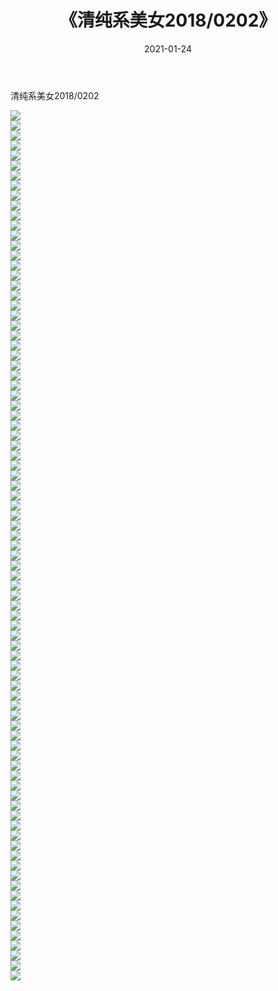 ﻿---
layout: post
title:  《清纯系美女2018/0202》
date:   2021-01-24
img: http://img.660000.xyz/Sharelink/清纯系美女/2018/0202/000.jpg
categories: [美女, 清纯, 唯美]
---

清纯系美女2018/0202

 ![](http://img.660000.xyz/Sharelink/清纯系美女/2018/0202/001.jpg) <br>![](http://img.660000.xyz/Sharelink/清纯系美女/2018/0202/002.jpg) <br>![](http://img.660000.xyz/Sharelink/清纯系美女/2018/0202/003.jpg) <br>![](http://img.660000.xyz/Sharelink/清纯系美女/2018/0202/004.jpg) <br>![](http://img.660000.xyz/Sharelink/清纯系美女/2018/0202/005.jpg) <br>![](http://img.660000.xyz/Sharelink/清纯系美女/2018/0202/006.jpg) <br>![](http://img.660000.xyz/Sharelink/清纯系美女/2018/0202/007.jpg) <br>![](http://img.660000.xyz/Sharelink/清纯系美女/2018/0202/008.jpg) <br>![](http://img.660000.xyz/Sharelink/清纯系美女/2018/0202/009.jpg) <br>![](http://img.660000.xyz/Sharelink/清纯系美女/2018/0202/010.jpg) <br>![](http://img.660000.xyz/Sharelink/清纯系美女/2018/0202/011.jpg) <br>![](http://img.660000.xyz/Sharelink/清纯系美女/2018/0202/012.jpg) <br>![](http://img.660000.xyz/Sharelink/清纯系美女/2018/0202/013.jpg) <br>![](http://img.660000.xyz/Sharelink/清纯系美女/2018/0202/014.jpg) <br>![](http://img.660000.xyz/Sharelink/清纯系美女/2018/0202/015.jpg) <br>![](http://img.660000.xyz/Sharelink/清纯系美女/2018/0202/016.jpg) <br>![](http://img.660000.xyz/Sharelink/清纯系美女/2018/0202/017.jpg) <br>![](http://img.660000.xyz/Sharelink/清纯系美女/2018/0202/018.jpg) <br>![](http://img.660000.xyz/Sharelink/清纯系美女/2018/0202/019.jpg) <br>![](http://img.660000.xyz/Sharelink/清纯系美女/2018/0202/020.jpg) <br>![](http://img.660000.xyz/Sharelink/清纯系美女/2018/0202/021.jpg) <br>![](http://img.660000.xyz/Sharelink/清纯系美女/2018/0202/022.jpg) <br>![](http://img.660000.xyz/Sharelink/清纯系美女/2018/0202/023.jpg) <br>![](http://img.660000.xyz/Sharelink/清纯系美女/2018/0202/024.jpg) <br>![](http://img.660000.xyz/Sharelink/清纯系美女/2018/0202/025.jpg) <br>![](http://img.660000.xyz/Sharelink/清纯系美女/2018/0202/026.jpg) <br>![](http://img.660000.xyz/Sharelink/清纯系美女/2018/0202/027.jpg) <br>![](http://img.660000.xyz/Sharelink/清纯系美女/2018/0202/028.jpg) <br>![](http://img.660000.xyz/Sharelink/清纯系美女/2018/0202/029.jpg) <br>![](http://img.660000.xyz/Sharelink/清纯系美女/2018/0202/030.jpg) <br>![](http://img.660000.xyz/Sharelink/清纯系美女/2018/0202/031.jpg) <br>![](http://img.660000.xyz/Sharelink/清纯系美女/2018/0202/032.jpg) <br>![](http://img.660000.xyz/Sharelink/清纯系美女/2018/0202/033.jpg) <br>![](http://img.660000.xyz/Sharelink/清纯系美女/2018/0202/034.jpg) <br>![](http://img.660000.xyz/Sharelink/清纯系美女/2018/0202/035.jpg) <br>![](http://img.660000.xyz/Sharelink/清纯系美女/2018/0202/036.jpg) <br>![](http://img.660000.xyz/Sharelink/清纯系美女/2018/0202/037.jpg) <br>![](http://img.660000.xyz/Sharelink/清纯系美女/2018/0202/038.jpg) <br>![](http://img.660000.xyz/Sharelink/清纯系美女/2018/0202/039.jpg) <br>![](http://img.660000.xyz/Sharelink/清纯系美女/2018/0202/040.jpg) <br>![](http://img.660000.xyz/Sharelink/清纯系美女/2018/0202/041.jpg) <br>![](http://img.660000.xyz/Sharelink/清纯系美女/2018/0202/042.jpg) <br>![](http://img.660000.xyz/Sharelink/清纯系美女/2018/0202/043.jpg) <br>![](http://img.660000.xyz/Sharelink/清纯系美女/2018/0202/044.jpg) <br>![](http://img.660000.xyz/Sharelink/清纯系美女/2018/0202/045.jpg) <br>![](http://img.660000.xyz/Sharelink/清纯系美女/2018/0202/046.jpg) <br>![](http://img.660000.xyz/Sharelink/清纯系美女/2018/0202/047.jpg) <br>![](http://img.660000.xyz/Sharelink/清纯系美女/2018/0202/048.jpg) <br>![](http://img.660000.xyz/Sharelink/清纯系美女/2018/0202/049.jpg) <br>![](http://img.660000.xyz/Sharelink/清纯系美女/2018/0202/050.jpg) <br>![](http://img.660000.xyz/Sharelink/清纯系美女/2018/0202/051.jpg) <br>![](http://img.660000.xyz/Sharelink/清纯系美女/2018/0202/052.jpg) <br>![](http://img.660000.xyz/Sharelink/清纯系美女/2018/0202/053.jpg) <br>![](http://img.660000.xyz/Sharelink/清纯系美女/2018/0202/054.jpg) <br>![](http://img.660000.xyz/Sharelink/清纯系美女/2018/0202/055.jpg) <br>![](http://img.660000.xyz/Sharelink/清纯系美女/2018/0202/056.jpg) <br>![](http://img.660000.xyz/Sharelink/清纯系美女/2018/0202/057.jpg) <br>![](http://img.660000.xyz/Sharelink/清纯系美女/2018/0202/058.jpg) <br>![](http://img.660000.xyz/Sharelink/清纯系美女/2018/0202/059.jpg) <br>![](http://img.660000.xyz/Sharelink/清纯系美女/2018/0202/060.jpg) <br>![](http://img.660000.xyz/Sharelink/清纯系美女/2018/0202/061.jpg) <br>![](http://img.660000.xyz/Sharelink/清纯系美女/2018/0202/062.jpg) <br>![](http://img.660000.xyz/Sharelink/清纯系美女/2018/0202/063.jpg) <br>![](http://img.660000.xyz/Sharelink/清纯系美女/2018/0202/064.jpg) <br>![](http://img.660000.xyz/Sharelink/清纯系美女/2018/0202/065.jpg) <br>![](http://img.660000.xyz/Sharelink/清纯系美女/2018/0202/066.jpg) <br>![](http://img.660000.xyz/Sharelink/清纯系美女/2018/0202/067.jpg) <br>![](http://img.660000.xyz/Sharelink/清纯系美女/2018/0202/068.jpg) <br>![](http://img.660000.xyz/Sharelink/清纯系美女/2018/0202/069.jpg) <br>![](http://img.660000.xyz/Sharelink/清纯系美女/2018/0202/070.jpg) <br>![](http://img.660000.xyz/Sharelink/清纯系美女/2018/0202/071.jpg) <br>![](http://img.660000.xyz/Sharelink/清纯系美女/2018/0202/072.jpg) <br>![](http://img.660000.xyz/Sharelink/清纯系美女/2018/0202/073.jpg) <br>![](http://img.660000.xyz/Sharelink/清纯系美女/2018/0202/074.jpg) <br>![](http://img.660000.xyz/Sharelink/清纯系美女/2018/0202/075.jpg) <br>![](http://img.660000.xyz/Sharelink/清纯系美女/2018/0202/076.jpg) <br>![](http://img.660000.xyz/Sharelink/清纯系美女/2018/0202/077.jpg) <br>![](http://img.660000.xyz/Sharelink/清纯系美女/2018/0202/078.jpg) <br>![](http://img.660000.xyz/Sharelink/清纯系美女/2018/0202/079.jpg) <br>![](http://img.660000.xyz/Sharelink/清纯系美女/2018/0202/080.jpg) <br>![](http://img.660000.xyz/Sharelink/清纯系美女/2018/0202/081.jpg) <br>![](http://img.660000.xyz/Sharelink/清纯系美女/2018/0202/082.jpg) <br>![](http://img.660000.xyz/Sharelink/清纯系美女/2018/0202/083.jpg) <br>![](http://img.660000.xyz/Sharelink/清纯系美女/2018/0202/084.jpg) <br>![](http://img.660000.xyz/Sharelink/清纯系美女/2018/0202/085.jpg) <br>![](http://img.660000.xyz/Sharelink/清纯系美女/2018/0202/086.jpg) <br>![](http://img.660000.xyz/Sharelink/清纯系美女/2018/0202/087.jpg) <br>